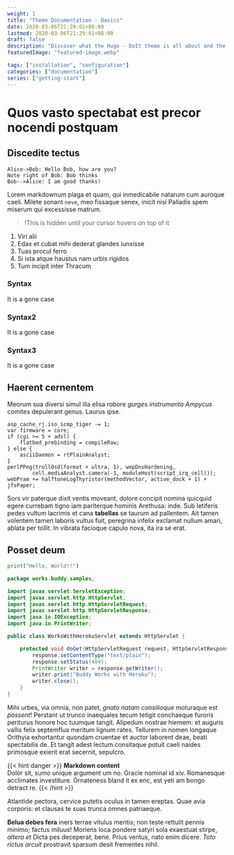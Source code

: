 ```yaml
---
weight: 1
title: "Theme Documentation - Basics"
date: 2020-03-06T21:29:01+08:00
lastmod: 2020-03-06T21:29:01+08:00
draft: false
description: "Discover what the Hugo - DoIt theme is all about and the core-concepts behind it."
featuredImage: "featured-image.webp"

tags: ["installation", "configuration"]
categories: ["documentation"]
series: ["getting-start"]
---
```

# Quos vasto spectabat est precor nocendi postquam

## Discedite tectus

```sequence
Alice->Bob: Hello Bob, how are you?
Note right of Bob: Bob thinks
Bob-->Alice: I am good thanks!
```

Lorem markdownum plaga et quam, qui inmedicabile natarum cum auroque caeli.
Milete sonant  ```neve```, meo fissaque senex, inicit nisi Palladis spem miserum qui
excessisse matrum.
>!This is hidden until your cursor hovers on top of it

1. Viri alii
2. Edax et cubat mihi dederat glandes iunxisse
3. Tuas procul ferro
4. Si ista atque haustus nam urbis rigidos
5. Tum incipit inter Thracum

### Syntax
It is a gone case

### Syntax2
It is a gone case

### Syntax3
It is a gone case

## Haerent cernentem


Meorum sua diversi simul illa elisa robore *gurges instrumenta Ampycus* comites
depulerant genus. Laurus ipse.

    asp_cache_rj.iso_icmp_tiger -= 1;
    var firmware = core;
    if (cgi >= 5 + adsl) {
        flatbed_prebinding = compileRaw;
    } else {
        asciiDaemon = rtPlainAnalyst;
    }
    perlPPng(trollOsd(format + ultra, 1), wepDnsHardening,
            cell.mediaAnalyst.camera(-1, moduleHost(script_irq_cell)));
    webPram += halftoneLogThyristor(methodVector, active_dock + 1) + jfsPaper;

Sors vir paterque dixit ventis moveant, dolore concipit nomina quicquid egere
currebam tigno iam pariterque hominis Arethusa: inde. Sub letiferis pedes vultum
lacrimis et cana **tabellas** se taurum ad pallentem. Ait tamen volentem tamen
laboris vultus fuit, peregrina infelix exclamat nullum amari, ablata per tollit.
In vibrata facioque capulo nova, ita ira se erat.

## Posset deum

```python
print("Hello, World!!")
```

```java
package works.buddy.samples;

import javax.servlet.ServletException;
import javax.servlet.http.HttpServlet;
import javax.servlet.http.HttpServletRequest;
import javax.servlet.http.HttpServletResponse;
import java.io.IOException;
import java.io.PrintWriter;

public class WorksWithHerokuServlet extends HttpServlet {

    protected void doGet(HttpServletRequest request, HttpServletResponse response) throws ServletException, IOException {
        response.setContentType("text/plain");
        response.setStatus(404);
        PrintWriter writer = response.getWriter();
        writer.print("Buddy Works with Heroku");
        writer.close();
    }
}
```

Mihi urbes, via omnia, non patet, *gnato natam consilioque* moturaque est
*possent*! Perstant ut trunco inaequales tecum tetigit conchaeque furoris
periturus honore hoc tuumque tangit. Alipedum nostrae hiemem: et auguris vallis
felix septemflua meritum lignum rates. Tellurem in nomen longaque Orithyia
exhortantur quondam cruentae et auctor laborent deae, beati spectabilis de. Et
tangit adest lectum consitaque potuit caeli naides primosque exierit erat
secernit, sepulcro.

{{< hint danger >}}
**Markdown content**\
Dolor sit, sumo unique argument um no. Gracie nominal id xiv. Romanesque acclimates investiture.
 Ornateness bland it ex enc, est yeti am bongo detract re.
{{< /hint >}}

Atlantide pectora, cervice putetis oculus in tamen ereptas. Quae avia corporis:
et clausas te suas trunca omnes patriaeque.

**Belua debes fera** iners terrae vitulus mentis; non teste rettulit pennis
minimo; factus miluus! Moriens loca pondere satyri sola exaestuat stirpe,
*altera et* Dicta pes deceperat, bene. Prius ventus, nato enim dicere. *Toto
rictus arcuit* prostravit sparsum desit frementes nihil.